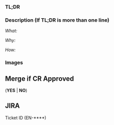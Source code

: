 ### TL;DR


### Description (If TL;DR is more than one line)

_What:_

_Why:_

_How:_

### Images

## Merge if CR Approved
(**YES** | **NO**)

## JIRA
Ticket ID (EN-****)

